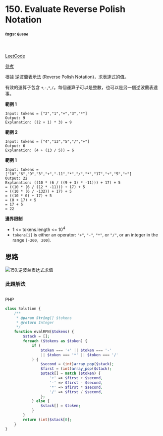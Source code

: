 # 150. Evaluate Reverse Polish Notation

##### tags: `Queue`
<br>

[LeetCode](https://leetcode.com/problems/evaluate-reverse-polish-notation/)

[參考](https://github.com/youngyangyang04/leetcode-master/blob/master/problems/0150.%E9%80%86%E6%B3%A2%E5%85%B0%E8%A1%A8%E8%BE%BE%E5%BC%8F%E6%B1%82%E5%80%BC.md)

根據 逆波蘭表示法 (Reverse Polish Notation)，求表達式的值。

有效的運算子包含 `+`,`-`,`*`,`/`。每個運算子可以是整數，也可以是另一個逆波蘭表達事。


**範例 1**
```
Input: tokens = ["2","1","+","3","*"]
Output: 9
Explanation: ((2 + 1) * 3) = 9
```

**範例 2**
```
Input: tokens = ["4","13","5","/","+"]
Output: 6
Explanation: (4 + (13 / 5)) = 6
```

**範例 1**
```
Input: tokens = ["10","6","9","3","+","-11","*","/","*","17","+","5","+"]
Output: 22
Explanation: ((10 * (6 / ((9 + 3) * -11))) + 17) + 5
= ((10 * (6 / (12 * -11))) + 17) + 5
= ((10 * (6 / -132)) + 17) + 5
= ((10 * 0) + 17) + 5
= (0 + 17) + 5
= 17 + 5
= 22
```


**邊界限制**
- 1 <= tokens.length <= 10<sup>4</sup>
- `tokens[i]` is either an operator: `"+"`, `"-"`, `"*"`, or `"/"`, or an integer in the range `[-200, 200]`.


## 思路

![150.逆波兰表达式求值](https://code-thinking.cdn.bcebos.com/gifs/150.逆波兰表达式求值.gif)

### 此題解法
```cpp

```

PHP
```PHP
class Solution {
    /**
     * @param String[] $tokens
     * @return Integer
     */
    function evalRPN($tokens) {
        $stack = [];
        foreach ($tokens as $token) {
            if (
                $token === '+' || $token === '-'
                || $token === '*' || $token === '/'
            ) {
                $second = (int)array_pop($stack);
                $first = (int)array_pop($stack);
                $stack[] = match ($token) {
                    '+' => $first + $second,
                    '-' => $first - $second,
                    '*' => $first * $second,
                    '/' => $first / $second,
                };
            } else {
                $stack[] = $token;
            }
        }
        return (int)$stack[0];
    }
}
```